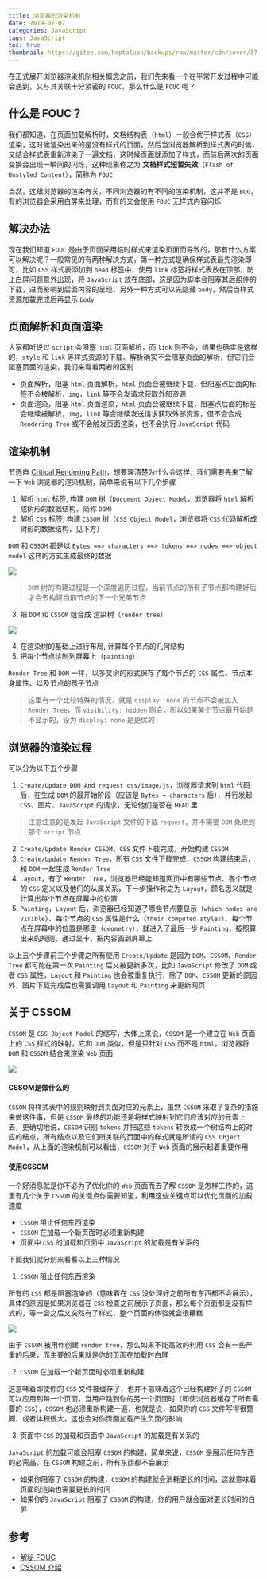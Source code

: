 ```yaml
---
title: 浏览器的渲染机制
date: 2019-07-07
categories: JavaScript
tags: JavaScript
toc: true
thumbnail: https://gitee.com/heptaluan/backups/raw/master/cdn/cover/37.jpg
---
```


在正式展开浏览器渲染机制相关概念之前，我们先来看一个在平常开发过程中可能会遇到，又与其关联十分紧密的 `FOUC`，那么什么是 `FOUC` 呢？

<!--more-->

## 什么是 FOUC？

我们都知道，在页面加载解析时，文档结构表（`html`）一般会优于样式表（`CSS`）渲染，这时候渲染出来的是没有样式的页面，然后当浏览器解析到样式表的时候，又结合样式表重新渲染了一遍文档，这时候页面就添加了样式，而前后两次的页面变换会出现一瞬间的闪烁，这种现象称之为 **文档样式短暂失效**（`Flash of Unstyled Content`），简称为 `FOUC`

当然，这跟浏览器的渲染有关，不同浏览器的有不同的渲染机制，这并不是 `BUG`，有的浏览器会采用白屏来处理，而有的又会使用 `FOUC` 无样式内容闪烁


## 解决办法

现在我们知道 `FOUC` 是由于页面采用临时样式来渲染页面而导致的，那有什么方案可以解决呢？一般常见的有两种解决方式，第一种方式是确保样式表最先渲染即可，比如 `CSS` 样式表添加到 `head` 标签中，使用 `link` 标签将样式表放在顶部，防止白屏问题意外出现，将 `JavaScript` 放在底部，这是因为脚本会阻塞其后组件的下载，进而影响到后面内容的呈现，另外一种方式可以先隐藏 `body`，然后当样式资源加载完成后再显示 `body`



## 页面解析和页面渲染

大家都听说过 `script` 会阻塞 `html` 页面解析，而 `link` 则不会，结果也确实是这样的，`style` 和 `link` 等样式资源的下载、解析确实不会阻塞页面的解析，但它们会阻塞页面的渲染，我们来看看两者的区别

* 页面解析，阻塞 `html` 页面解析，`html` 页面会被继续下载，但阻塞点后面的标签不会被解析，`img`，`link` 等不会发请求获取外部资源
* 页面渲染，阻塞 `html` 页面渲染，`html` 页面会被继续下载，阻塞点后面的标签会继续被解析，`img`，`link` 等会继续发送请求获取外部资源，但不会合成 `Rendering Tree` 或不会触发页面渲染，也不会执行 `JavaScript` 代码


## 渲染机制

节选自 [Critical Rendering Path](https://developers.google.com/web/fundamentals/performance/critical-rendering-path/?hl=en)，想要理清楚为什么会这样，我们需要先来了解一下 `Web` 浏览器的渲染机制，简单来说有以下几个步骤

1. 解析 `html` 标签, 构建 `DOM` 树（`Document Object Model`，浏览器将 `html` 解析成树形的数据结构，简称 `DOM`）
2. 解析 `CSS` 标签, 构建 `CSSOM` 树（`CSS Object Model`，浏览器将 `CSS` 代码解析成树形的数据结构，见下方）

`DOM` 和 `CSSOM` 都是以 `Bytes ==> characters ==> tokens ==> nodes ==> object model` 这样的方式生成最终的数据

![](https://gitee.com/heptaluan/backups/raw/master/cdn/js/38.png)

> `DOM` 树的构建过程是一个深度遍历过程，当前节点的所有子节点都构建好后才会去构建当前节点的下一个兄弟节点

3. 把 `DOM` 和 `CSSOM` 组合成 渲染树（`render tree`）

![](https://gitee.com/heptaluan/backups/raw/master/cdn/js/39.png)

4. 在渲染树的基础上进行布局, 计算每个节点的几何结构
5. 把每个节点绘制到屏幕上（`painting`）

`Render Tree` 和 `DOM` 一样，以多叉树的形式保存了每个节点的 `CSS` 属性、节点本身属性、以及节点的孩子节点

> 这里有一个比较特殊的情况，就是 `display: none` 的节点不会被加入 `Render Tree`，而 `visibility: hidden` 则会，所以如果某个节点最开始是不显示的，设为 `display: none` 是更优的



## 浏览器的渲染过程

可以分为以下五个步骤

1. `Create/Update DOM And request css/image/js`，浏览器请求到 `html` 代码后，在生成 `DOM` 的最开始阶段（应该是 `Bytes → characters` 后），并行发起 `CSS`、图片、`JavaScript` 的请求，无论他们是否在 `HEAD` 里

> 注意注意的是发起 `JavaScript` 文件的下载 `request`，并不需要 `DOM` 处理到那个 `script` 节点

2. `Create/Update Render CSSOM`，`CSS` 文件下载完成，开始构建 `CSSOM`
3. `Create/Update Render Tree`，所有 `CSS` 文件下载完成，`CSSOM` 构建结束后，和 `DOM` 一起生成 `Render Tree`
4. `Layout`，有了 `Render Tree`，浏览器已经能知道网页中有哪些节点、各个节点的 `CSS` 定义以及他们的从属关系，下一步操作称之为 `Layout`，顾名思义就是计算出每个节点在屏幕中的位置
5. `Painting`，`Layout` 后，浏览器已经知道了哪些节点要显示（`which nodes are visible`）、每个节点的 `CSS` 属性是什么（`their computed styles`）、每个节点在屏幕中的位置是哪里（`geometry`），就进入了最后一步 `Painting`，按照算出来的规则，通过显卡，把内容画到屏幕上

以上五个步骤前三个步骤之所有使用 `Create/Update` 是因为 `DOM`、`CSSOM`、`Render Tree` 都可能在第一次 `Painting` 后又被更新多次，比如 `JavaScript` 修改了 `DOM` 或者 `CSS` 属性，`Layout` 和 `Painting` 也会被重复执行，除了 `DOM`、`CSSOM` 更新的原因外，图片下载完成后也需要调用 `Layout` 和 `Painting` 来更新网页


## 关于 CSSOM

`CSSOM` 是 `CSS Object Model` 的缩写，大体上来说，`CSSOM` 是一个建立在 `Web` 页面上的 `CSS` 样式的映射，它和 `DOM` 类似，但是只针对 `CSS` 而不是 `html`，浏览器将 `DOM` 和 `CSSOM` 结合来渲染 `Web` 页面

![](https://gitee.com/heptaluan/backups/raw/master/cdn/js/35.png)


#### CSSOM是做什么的

`CSSOM` 将样式表中的规则映射到页面对应的元素上，虽然 `CSSOM` 采取了复杂的措施来做这件事，但是 `CSSOM` 最终的功能还是将样式映射到它们应该对应的元素上去，更确切地说，`CSSOM` 识别 `tokens` 并把这些 `tokens` 转换成一个树结构上的对应的结点，所有结点以及它们所关联的页面中的样式就是所谓的 `CSS Object Model`，从上面的渲染机制可以看出，`CSSOM` 对于 `Web` 页面的展示起着重要作用


#### 使用CSSOM

一个好消息就是你不必为了优化你的 `Web` 页面而去了解 `CSSOM` 是怎样工作的，这里有几个关于 `CSSOM` 的关键点你需要知道，利用这些关键点可以优化页面的加载速度

* `CSSOM` 阻止任何东西渲染
* `CSSOM` 在加载一个新页面时必须重新构建
* 页面中 `CSS` 的加载和页面中 `JavaScript` 的加载是有关系的

下面我们就分别来看看以上三种情况

1. `CSSOM` 阻止任何东西渲染

所有的 `CSS` 都是阻塞渲染的（意味着在 `CSS` 没处理好之前所有东西都不会展示），具体的原因是如果浏览器在 `CSS` 检查之前展示了页面，那么每个页面都是没有样式的，等一会之后又突然有了样式，整个页面的体验就会很糟糕

![](https://gitee.com/heptaluan/backups/raw/master/cdn/js/36.png)

由于 `CSSOM` 被用作创建 `render tree`，那么如果不能高效的利用 `CSS` 会有一些严重的后果，而主要的后果就是你的页面在加载时白屏

2. `CSSOM` 在加载一个新页面时必须重新构建

这意味着即使你的 `CSS` 文件被缓存了，也并不意味着这个已经构建好了的 `CSSOM` 可以应用到每一个页面，当用户跳到你的另一个页面时（即使浏览器缓存了所有需要的 `CSS`），`CSSOM` 也必须重新构建一遍，也就是说，如果你的 `CSS` 文件写得很蹩脚，或者体积很大，这也会对你页面加载产生负面的影响

3. 页面中 `CSS` 的加载和页面中 `JavaScript` 的加载是有关系的

`JavaScript` 的加载可能会阻塞 `CSSOM` 的构建，简单来说，`CSSOM` 是展示任何东西的必需品，在 `CSSOM` 构建之前，所有东西都不会展示

* 如果你阻塞了 `CSSOM` 的构建，`CSSOM` 的构建就会消耗更长的时间，这就意味着页面的渲染也需要更长的时间
* 如果你的 `JavaScript` 阻塞了 `CSSOM` 的构建，你的用户就会面对更长时间的白屏





## 参考

* [解秘 FOUC](https://juejin.im/entry/58f867045c497d0058e2ff3a)
* [CSSOM 介绍](https://varvy.com/performance/cssom.html)